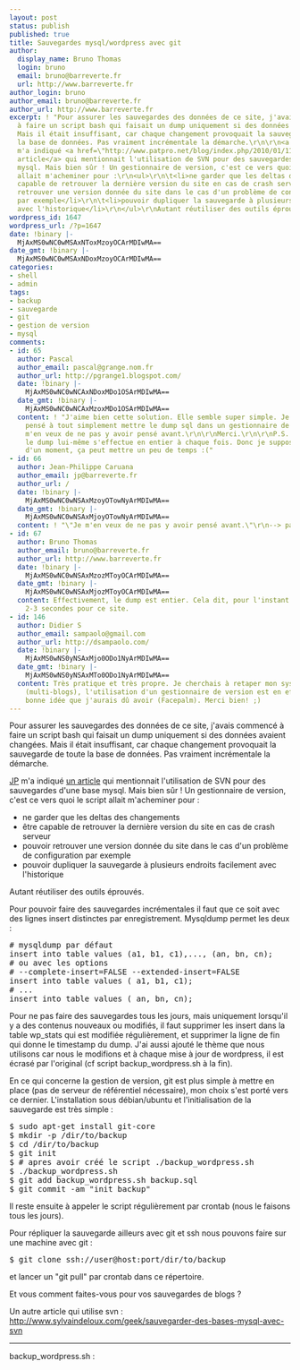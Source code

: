 ```yaml
---
layout: post
status: publish
published: true
title: Sauvegardes mysql/wordpress avec git
author:
  display_name: Bruno Thomas
  login: bruno
  email: bruno@barreverte.fr
  url: http://www.barreverte.fr
author_login: bruno
author_email: bruno@barreverte.fr
author_url: http://www.barreverte.fr
excerpt: ! "Pour assurer les sauvegardes des données de ce site, j'avais commencé
  à faire un script bash qui faisait un dump uniquement si des données avaient changées.
  Mais il était insuffisant, car chaque changement provoquait la sauvegarde de toute
  la base de données. Pas vraiment incrémentale la démarche.\r\n\r\n<a href=\"/author/jp\">JP</a>
  m'a indiqué <a href=\"http://www.patpro.net/blog/index.php/2010/01/11/1347-sauvegarde-de-bases-mysql-via-svn/\">un
  article</a> qui mentionnait l'utilisation de SVN pour des sauvegardes d'une base
  mysql. Mais bien sûr ! Un gestionnaire de version, c'est ce vers quoi le script
  allait m'acheminer pour :\r\n<ul>\r\n\t<li>ne garder que les deltas des changements</li>\r\n\t<li>être
  capable de retrouver la dernière version du site en cas de crash serveur</li>\r\n\t<li>pouvoir
  retrouver une version donnée du site dans le cas d'un problème de configuration
  par exemple</li>\r\n\t<li>pouvoir dupliquer la sauvegarde à plusieurs endroits facilement
  avec l'historique</li>\r\n</ul>\r\nAutant réutiliser des outils éprouvés.\r\n\r\n"
wordpress_id: 1647
wordpress_url: /?p=1647
date: !binary |-
  MjAxMS0wNC0wMSAxNToxMzoyOCArMDIwMA==
date_gmt: !binary |-
  MjAxMS0wNC0wMSAxNDoxMzoyOCArMDIwMA==
categories:
- shell
- admin
tags:
- backup
- sauvegarde
- git
- gestion de version
- mysql
comments:
- id: 65
  author: Pascal
  author_email: pascal@grange.nom.fr
  author_url: http://pgrange1.blogspot.com/
  date: !binary |-
    MjAxMS0wNC0wNCAxNDoxMDo1OSArMDIwMA==
  date_gmt: !binary |-
    MjAxMS0wNC0wNCAxMzoxMDo1OSArMDIwMA==
  content: ! "J'aime bien cette solution. Elle semble super simple. Je n'aurais pas
    pensé à tout simplement mettre le dump sql dans un gestionnaire de version. \r\n\r\nJe
    m'en veux de ne pas y avoir pensé avant.\r\n\r\nMerci.\r\n\r\nP.S. bon par contre
    le dump lui-même s'effectue en entier à chaque fois. Donc je suppose qu'au bout
    d'un moment, ça peut mettre un peu de temps :("
- id: 66
  author: Jean-Philippe Caruana
  author_email: jp@barreverte.fr
  author_url: /
  date: !binary |-
    MjAxMS0wNC0wNSAxMzoyOTowNyArMDIwMA==
  date_gmt: !binary |-
    MjAxMS0wNC0wNSAxMjoyOTowNyArMDIwMA==
  content: ! "\"Je m'en veux de ne pas y avoir pensé avant.\"\r\n--> pareil..."
- id: 67
  author: Bruno Thomas
  author_email: bruno@barreverte.fr
  author_url: http://www.barreverte.fr
  date: !binary |-
    MjAxMS0wNC0wNSAxMzozMToyOCArMDIwMA==
  date_gmt: !binary |-
    MjAxMS0wNC0wNSAxMjozMToyOCArMDIwMA==
  content: Effectivement, le dump est entier. Cela dit, pour l'instant ça représente
    2-3 secondes pour ce site.
- id: 146
  author: Didier S
  author_email: sampaolo@gmail.com
  author_url: http://dsampaolo.com/
  date: !binary |-
    MjAxMS0wNS0yNSAxMjo0ODo1NyArMDIwMA==
  date_gmt: !binary |-
    MjAxMS0wNS0yNSAxMTo0ODo1NyArMDIwMA==
  content: Très pratique et très propre. Je cherchais à retaper mon système de backup
    (multi-blogs), l'utilisation d'un gestionnaire de version est en effet une grosse
    bonne idée que j'aurais dû avoir (Facepalm). Merci bien! ;)
---
```

<p>Pour assurer les sauvegardes des données de ce site, j'avais commencé à faire un script bash qui faisait un dump uniquement si des données avaient changées. Mais il était insuffisant, car chaque changement provoquait la sauvegarde de toute la base de données. Pas vraiment incrémentale la démarche.</p>
<p><a href="/author/jp">JP</a> m'a indiqué <a href="http://www.patpro.net/blog/index.php/2010/01/11/1347-sauvegarde-de-bases-mysql-via-svn/">un article</a> qui mentionnait l'utilisation de SVN pour des sauvegardes d'une base mysql. Mais bien sûr ! Un gestionnaire de version, c'est ce vers quoi le script allait m'acheminer pour :</p>
<ul>
<li>ne garder que les deltas des changements</li>
<li>être capable de retrouver la dernière version du site en cas de crash serveur</li>
<li>pouvoir retrouver une version donnée du site dans le cas d'un problème de configuration par exemple</li>
<li>pouvoir dupliquer la sauvegarde à plusieurs endroits facilement avec l'historique</li>
</ul>
<p>Autant réutiliser des outils éprouvés.</p>
<p><a id="more"></a><a id="more-1647"></a>Pour pouvoir faire des sauvegardes incrémentales il faut que ce soit avec des lignes insert distinctes par enregistrement. Mysqldump permet les deux :</p>
<pre lang="sql"># mysqldump par défaut
insert into table values (a1, b1, c1),..., (an, bn, cn);
# ou avec les options
# --complete-insert=FALSE --extended-insert=FALSE
insert into table values ( a1, b1, c1);
# ...
insert into table values ( an, bn, cn);</pre>
<p>Pour ne pas faire des sauvegardes tous les jours, mais uniquement lorsqu'il y a des contenus nouveaux ou modifiés, il faut supprimer les insert dans la table wp_stats qui est modifiée régulièrement, et supprimer la ligne de fin qui donne le timestamp du dump. J'ai aussi ajouté le thème que nous utilisons car nous le modifions et à chaque mise à jour de wordpress, il est écrasé par l'original (cf script backup_wordpress.sh à la fin).</p>
<p>En ce qui concerne la gestion de version, git est plus simple à mettre en place (pas de serveur de référentiel nécessaire), mon choix s'est porté vers ce dernier. L'installation sous débian/ubuntu et l'initialisation de la sauvegarde est très simple :</p>
<pre lang="bash">$ sudo apt-get install git-core
$ mkdir -p /dir/to/backup
$ cd /dir/to/backup
$ git init
$ # apres avoir créé le script ./backup_wordpress.sh
$ ./backup_wordpress.sh
$ git add backup_wordpress.sh backup.sql
$ git commit -am "init backup"</pre>
<p>Il reste ensuite à appeler le script régulièrement par crontab (nous le faisons tous les jours).</p>
<p>Pour répliquer la sauvegarde ailleurs avec git et ssh nous pouvons faire sur une machine avec git :</p>
<pre lang="bash">$ git clone ssh://user@host:port/dir/to/backup</pre>
<p>et lancer un "git pull" par crontab dans ce répertoire.</p>
<p>Et vous comment faites-vous pour vos sauvegardes de blogs ?</p>
<p>Un autre article qui utilise svn :<br />
<a href="http://www.sylvaindeloux.com/geek/sauvegarder-des-bases-mysql-avec-svn">http://www.sylvaindeloux.com/geek/sauvegarder-des-bases-mysql-avec-svn</a></p>
<hr />
<p>backup_wordpress.sh :</p>
<p><script src="https://gist.github.com/898085.js"> </script>&nbsp;</p>
